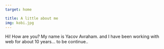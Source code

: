 ```yaml
---
target: home

title: A little about me
img: kobi.jpg
---
```


Hi! How are you?
 My name is Yacov Avraham. and I have been working with web for about 10 years...
 to be continue..